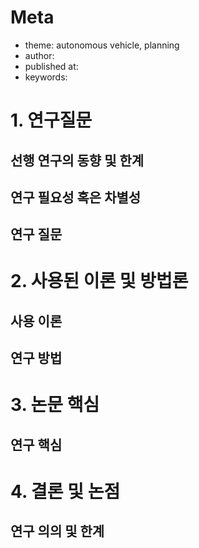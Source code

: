 # Meta
- theme: autonomous vehicle, planning
- author:
- published at:
- keywords:

# 1. 연구질문
## 선행 연구의 동향 및 한계
## 연구 필요성 혹은 차별성
## 연구 질문

# 2. 사용된 이론 및 방법론
## 사용 이론
## 연구 방법

# 3. 논문 핵심
## 연구 핵심

# 4. 결론 및 논점
## 연구 의의 및 한계
